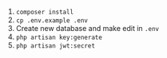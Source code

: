 1. `composer install`
2. `cp .env.example .env`
3. Create new database and make edit in `.env`
4. `php artisan key:generate`
5. `php artisan jwt:secret`
